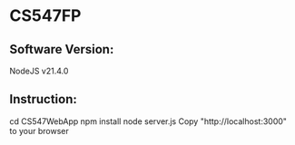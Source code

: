 # CS547FP

## Software Version:
NodeJS v21.4.0

## Instruction:
cd CS547WebApp
npm install
node server.js
Copy "http://localhost:3000" to your browser
